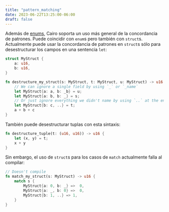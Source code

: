 ```yaml
---
title: "pattern_matching"
date: 2023-06-22T13:25:00-06:00
draft: false
---
```


Además de [enums](../enums), Cairo soporta un uso más general de la concordancia de patrones. Puede coincidir con `enum`s pero también con `struct`s.
Actualmente puede usar la concordancia de patrones en `struct`s sólo para desestructurar los campos en una sentencia `let`:

```rust {.codebox}
struct MyStruct {
    a: u16,
    b: u16,
}

fn destructure_my_struct(s: MyStruct, t: MyStruct, u: MyStruct) -> u16 {
    // We can ignore a single field by using `_` or `_name`
    let MyStruct{a: a, b: _b} = u;
    let MyStruct{a: b, b: _} = s;
    // Or just ignore everything we didn't name by using `..` at the end
    let MyStruct{b: c, ..} = t;
    a + b + c
}
```

También puede desestructurar tuplas con esta sintaxis:

```rust {.codebox}
fn destructure_tuple(t: (u16, u16)) -> u16 {
    let (x, y) = t;
    x + y
}
```

Sin embargo, el uso de `struct`s para los casos de `match` actualmente falla al compilar:

```rust {.codebox}
// Doesn't compile
fn match_my_struct(s: MyStruct) -> u16 {
    match s {
        MyStruct{a: 0, b: _} =>  0,
        MyStruct{a: _, b: 0} =>  0,
        MyStruct{b: 1, ..} => 1,
    }
}
```
